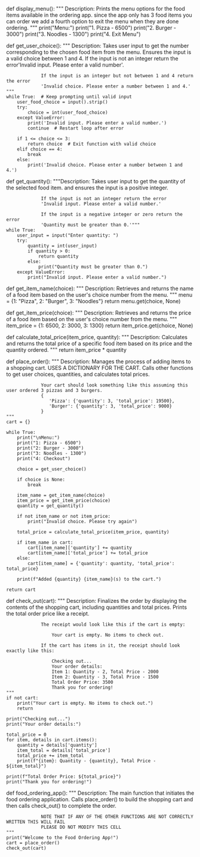 def display_menu():
    """
    Description: Prints the menu options for the food items available in the ordering app.
                 since the app only has 3 food items you can order we add a fourth option to exit
                 the menu when they are done ordering.
    """
    print("Menu:")
    print("1. Pizza - 6500")
    print("2. Burger - 3000")
    print("3. Noodles - 1300")
    print("4. Exit Menu")

def get_user_choice():
    """
    Description: Takes user input to get the number corresponding to the chosen food item from the menu.
                 Ensures the input is a valid choice between 1 and 4.
                 If the input is not an integer return the error'Invalid input. Please enter a valid number'.

                 If the input is an integer but not between 1 and 4 return the error
                 'Invalid choice. Please enter a number between 1 and 4.' 
    """
    while True:  # Keep prompting until valid input
        user_food_choice = input().strip()
        try:
            choice = int(user_food_choice)
        except ValueError:
            print('Invalid input. Please enter a valid number.')
            continue  # Restart loop after error
            
        if 1 <= choice <= 3:
            return choice  # Exit function with valid choice
        elif choice == 4:
            break
        else:
            print('Invalid choice. Please enter a number between 1 and 4.')

def get_quantity():
    """Description: Takes user input to get the quantity of the selected food item.
                 and ensures the input is a positive integer.

                 If the input is not an integer return the error 
                 'Invalid input. Please enter a valid number.' 
                 
                 If the input is a negative integer or zero return the error
                 'Quantity must be greater than 0.'"""
    while True:
        user_input = input("Enter quantity: ")
        try:
            quantity = int(user_input)
            if quantity > 0:
                return quantity
            else:
                print("Quantity must be greater than 0.")
        except ValueError:
            print("Invalid input. Please enter a valid number.")

def get_item_name(choice):
    """
    Description: Retrieves and returns the name of a food item
    based on the user's choice number from the menu.
    """
    menu = {1: "Pizza", 2: "Burger", 3: "Noodles"}
    return menu.get(choice, None)

def get_item_price(choice):
    """
    Description: Retrieves and returns the price of a food item based on
    the user's choice number from the menu.
    """
    item_price = {1: 6500, 2: 3000, 3: 1300}
    return item_price.get(choice, None)

def calculate_total_price(item_price, quantity):
    """
    Description: Calculates and returns the total price of a specific food item
    based on its price and the quantity ordered.
    """
    return item_price * quantity

def place_order():
    """
    Description: Manages the process of adding items to a shopping cart.
                 USES A DICTIONARY FOR THE CART.
                 Calls other functions to get user choices, quantities, and calculates total prices.

                 Your cart should look something like this assuming this user ordered 3 pizzas and 3 burgers.
                 {
                    'Pizza': {'quantity': 3, 'total_price': 19500},
                    'Burger': {'quantity': 3, 'total_price': 9000}
                 }
    """
    cart = {}
    
    while True:
        print("\nMenu:")
        print("1: Pizza - 6500")
        print("2: Burger - 3000")
        print("3: Noodles - 1300")
        print("4: Checkout")
        
        choice = get_user_choice()
       
        if choice is None:
            break
        
        item_name = get_item_name(choice)
        item_price = get_item_price(choice)
        quantity = get_quantity()

        if not item_name or not item_price:
            print("Invalid choice. Please try again")
        
        total_price = calculate_total_price(item_price, quantity)
        
        if item_name in cart:
            cart[item_name]['quantity'] += quantity
            cart[item_name]['total_price'] += total_price 
        else:
            cart[item_name] = {'quantity': quantity, 'total_price': total_price}
        
        print(f"Added {quantity} {item_name}(s) to the cart.")
    
    return cart

def check_out(cart):
    """
    Description: Finalizes the order by displaying the contents of the shopping cart, including quantities and total prices.
                 Prints the total order price like a receipt.

                 The receipt would look like this if the cart is empty:
                 
                     Your cart is empty. No items to check out.

                 If the cart has items in it, the receipt should look exactly like this:

                     Checking out...
                     Your order details:
                     Item 1: Quantity - 2, Total Price - 2000
                     Item 2: Quantity - 3, Total Price - 1500
                     Total Order Price: 3500
                     Thank you for ordering!
    """
    if not cart:
        print("Your cart is empty. No items to check out.")
        return

    print("Checking out...")
    print("Your order details:")
    
    total_price = 0
    for item, details in cart.items():
        quantity = details['quantity']
        item_total = details['total_price']
        total_price += item_total
        print(f"{item}: Quantity - {quantity}, Total Price - ${item_total}")
    
    print(f"Total Order Price: ${total_price}")
    print("Thank you for ordering!")
    
def food_ordering_app():
    """
    Description: The main function that initiates the food ordering application.
                 Calls place_order() to build the shopping cart and then calls check_out() to complete the order.

                 NOTE THAT IF ANY OF THE OTHER FUNCTIONS ARE NOT CORRECTLY WRITTEN THIS WILL FAIL
                 PLEASE DO NOT MODIFY THIS CELL
    """
    print("Welcome to the Food Ordering App!")
    cart = place_order()
    check_out(cart)
